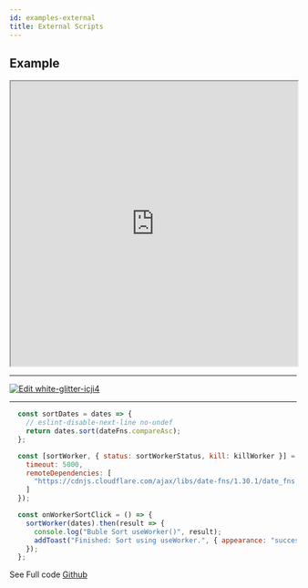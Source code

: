 ```yaml
---
id: examples-external
title: External Scripts
---
```


## Example

<iframe
  width="100%"
  height="500px"
  src="https://codesandbox.io/embed/white-glitter-icji4?fontsize=14&hidenavigation=1&theme=dark">
</iframe>

---

[![Edit white-glitter-icji4](https://codesandbox.io/static/img/play-codesandbox.svg)](https://codesandbox.io/s/white-glitter-icji4?fontsize=14&hidenavigation=1&theme=dark)

---

```javascript
  const sortDates = dates => {
    // eslint-disable-next-line no-undef
    return dates.sort(dateFns.compareAsc);
  };

  const [sortWorker, { status: sortWorkerStatus, kill: killWorker }] = useWorker(sortDates, {
    timeout: 5000,
    remoteDependencies: [
      "https://cdnjs.cloudflare.com/ajax/libs/date-fns/1.30.1/date_fns.js"
    ]
  });

  const onWorkerSortClick = () => {
    sortWorker(dates).then(result => {
      console.log("Buble Sort useWorker()", result);
      addToast("Finished: Sort using useWorker.", { appearance: "success" });
    });
  };

```

See Full code [Github](https://github.com/alewin/useWorker/tree/develop/example/src/pages/ExternalScripts)
